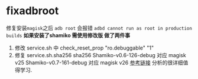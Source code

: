 # fixadbroot
修复安装`magisk`之后 `adb root` 会报错
`adbd cannot run as root in production builds`
**如果安装了shamiko 需使用修改版 做了两件事**
1. 修改 service.sh 中 check_reset_prop "ro.debuggable" "1" 
2. 修复 service.sh.sha256 sha256
Shamiko-v0.6-126-debug 对应 magisk v25
Shamiko-v0.7-161-debug 对应 magisk v26
[参考链接](https://liwugang.github.io/2021/07/11/magisk_enable_adbr_root.html) 分析的很详细值得学习.

